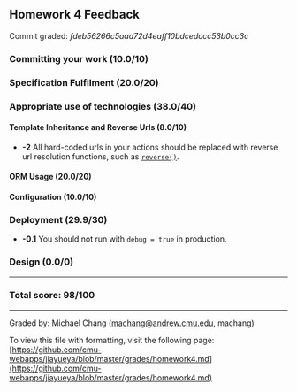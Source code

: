 ## Homework 4 Feedback

Commit graded: *fdeb56266c5aad72d4eaff10bdcedccc53b0cc3c*

### Committing your work (10.0/10)



### Specification Fulfilment (20.0/20)



### Appropriate use of technologies (38.0/40)

#### Template Inheritance and Reverse Urls (8.0/10)

- **-2** All hard-coded urls in your actions should be replaced with reverse url resolution functions, such as [`reverse()`](https://docs.djangoproject.com/en/2.1/ref/urlresolvers/#django.core.urlresolvers.reverse).

#### ORM Usage (20.0/20)

#### Configuration (10.0/10)

### Deployment (29.9/30)

- **-0.1** You should not run with `debug = true` in production.

### Design (0.0/0)



***

### Total score: 98/100

***

Graded by: Michael Chang (machang@andrew.cmu.edu, machang)

To view this file with formatting, visit the following page: [https://github.com/cmu-webapps/jiayueya/blob/master/grades/homework4.md](https://github.com/cmu-webapps/jiayueya/blob/master/grades/homework4.md)